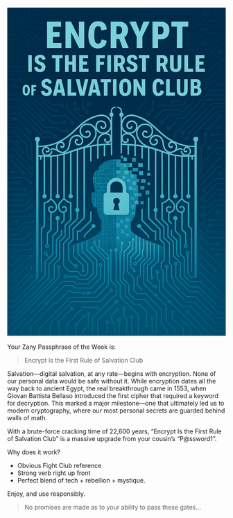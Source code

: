 
<!-- Alt text: Poster reads “Encrypt Is the First Rule of Salvation Club.” A pixelated face and digital padlock sit behind ornate circuit gate designs, all in cool blue tones. -->
![Poster reads “Encrypt Is the First Rule of Salvation Club.” A pixelated face and digital padlock sit behind ornate circuit gate designs, all in cool blue tones.](https://raw.githubusercontent.com/gmcnickle/zany_passwords/main/assets/encrypt_first_rule_salvation.png)


Your Zany Passphrase of the Week is:

> Encrypt Is the First Rule of Salvation Club

Salvation—digital salvation, at any rate—begins with encryption. None of our personal data would be safe without it. While encryption dates all the way back to ancient Egypt, the real breakthrough came in 1553, when Giovan Battista Bellaso introduced the first cipher that required a keyword for decryption. This marked a major milestone—one that ultimately led us to modern cryptography, where our most personal secrets are guarded behind walls of math.

With a brute-force cracking time of 22,600 years, “Encrypt Is the First Rule of Salvation Club” is a massive upgrade from your cousin’s “P@ssword1”.

Why does it work?
- Obvious Fight Club reference
- Strong verb right up front
- Perfect blend of tech + rebellion + mystique.

Enjoy, and use responsibly.

> No promises are made as to your ability to pass these gates...

